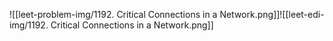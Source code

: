 ![[leet-problem-img/1192. Critical Connections in a Network.png]]![[leet-edi-img/1192. Critical Connections in a Network.png]]